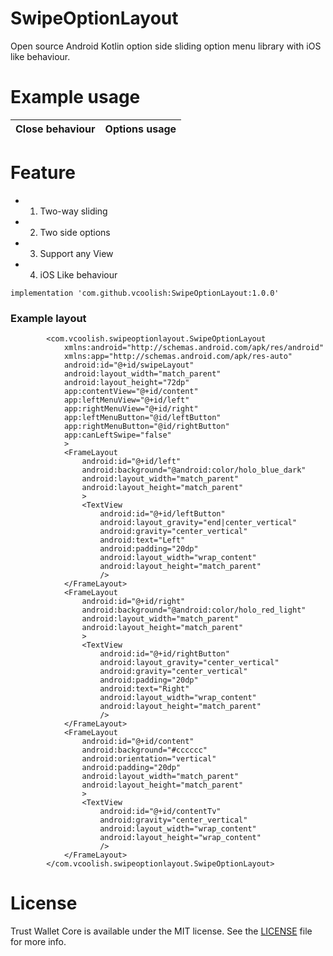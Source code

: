 # SwipeOptionLayout
Open source Android Kotlin option side sliding option menu library with iOS like behaviour.

# Example usage

Close behaviour|Options usage
---|---

# Feature

- 1. Two-way sliding
- 2. Two side options
- 3. Support any View
- 4. iOS Like behaviour

```
implementation 'com.github.vcoolish:SwipeOptionLayout:1.0.0'
```

### Example layout

            <com.vcoolish.swipeoptionlayout.SwipeOptionLayout
                xmlns:android="http://schemas.android.com/apk/res/android"
                xmlns:app="http://schemas.android.com/apk/res-auto"
                android:id="@+id/swipeLayout"
                android:layout_width="match_parent"
                android:layout_height="72dp"
                app:contentView="@+id/content"
                app:leftMenuView="@+id/left"
                app:rightMenuView="@+id/right"
                app:leftMenuButton="@id/leftButton"
                app:rightMenuButton="@id/rightButton"
                app:canLeftSwipe="false"
                >
                <FrameLayout
                    android:id="@+id/left"
                    android:background="@android:color/holo_blue_dark"
                    android:layout_width="match_parent"
                    android:layout_height="match_parent"
                    >
                    <TextView
                        android:id="@+id/leftButton"
                        android:layout_gravity="end|center_vertical"
                        android:gravity="center_vertical"
                        android:text="Left"
                        android:padding="20dp"
                        android:layout_width="wrap_content"
                        android:layout_height="match_parent"
                        />
                </FrameLayout>
                <FrameLayout
                    android:id="@+id/right"
                    android:background="@android:color/holo_red_light"
                    android:layout_width="match_parent"
                    android:layout_height="match_parent"
                    >
                    <TextView
                        android:id="@+id/rightButton"
                        android:layout_gravity="center_vertical"
                        android:gravity="center_vertical"
                        android:padding="20dp"
                        android:text="Right"
                        android:layout_width="wrap_content"
                        android:layout_height="match_parent"
                        />
                </FrameLayout>
                <FrameLayout
                    android:id="@+id/content"
                    android:background="#cccccc"
                    android:orientation="vertical"
                    android:padding="20dp"
                    android:layout_width="match_parent"
                    android:layout_height="match_parent"
                    >
                    <TextView
                        android:id="@+id/contentTv"
                        android:gravity="center_vertical"
                        android:layout_width="wrap_content"
                        android:layout_height="wrap_content"
                        />
                </FrameLayout>
            </com.vcoolish.swipeoptionlayout.SwipeOptionLayout>

# License

Trust Wallet Core is available under the MIT license. See the [LICENSE](LICENSE) file for more info.